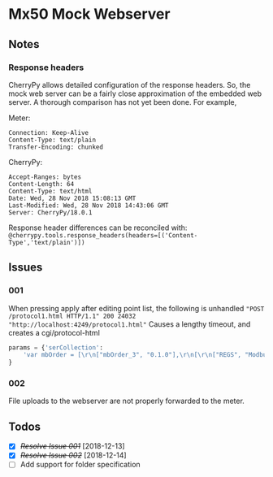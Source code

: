 # Mx50 Mock Webserver

## Notes

### Response headers

CherryPy allows detailed configuration of the response headers.  So, the mock
web server can be a fairly close approximation of the embedded web server.  A
thorough comparison has not yet been done.  For example,

Meter:

    Connection: Keep-Alive
    Content-Type: text/plain
    Transfer-Encoding: chunked

CherryPy:

    Accept-Ranges: bytes
    Content-Length: 64
    Content-Type: text/html
    Date: Wed, 28 Nov 2018 15:08:13 GMT
    Last-Modified: Wed, 28 Nov 2018 14:43:06 GMT
    Server: CherryPy/18.0.1

Response header differences can be reconciled with:
`@cherrypy.tools.response_headers(headers=[('Content-Type','text/plain')])`

## Issues

### 001

When pressing apply after editing point list, the following is unhandled
`"POST /protocol1.html HTTP/1.1" 200 24032 "http://localhost:4249/protocol1.html"`
Causes a lengthy timeout, and creates a cgi/protocol-html

``` python
params = {'serCollection':
    'var mbOrder = [\r\n["mbOrder_3", "0.1.0"],\r\n[\r\n["REGS", "Modbus Registers", 40001],\r\n["dbIdx", "calcType"],\r\n[2070,79],\r\n[5,37], ...'
}
```

### 002

File uploads to the webserver are not properly forwarded to the meter.

## Todos

* [X] ~~*Resolve Issue 001*~~ [2018-12-13]
* [X] ~~*Resolve Issue 002*~~ [2018-12-14]
* [ ] Add support for folder specification
